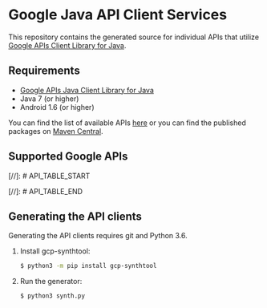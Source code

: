 # Google Java API Client Services

This repository contains the generated source for individual APIs that utilize
[Google APIs Client Library for Java][google-api-java-client].

## Requirements

* [Google APIs Java Client Library for Java][google-api-java-client]
* Java 7 (or higher)
* Android 1.6 (or higher)


You can find the list of available APIs [here][api-list] or you can find the published packages on
[Maven Central][maven-search].

## Supported Google APIs

[//]: # API_TABLE_START

[//]: # API_TABLE_END

## Generating the API clients

Generating the API clients requires git and Python 3.6.

1. Install gcp-synthtool:

    ```bash
    $ python3 -m pip install gcp-synthtool
    ```

1. Run the generator:

    ```bash
    $ python3 synth.py
    ```

[google-api-java-client]: https://github.com/google/google-api-java-client
[api-list]: https://developers.google.com/api-client-library/java/apis/
[maven-search]: https://search.maven.org/search?q=google-api-services
